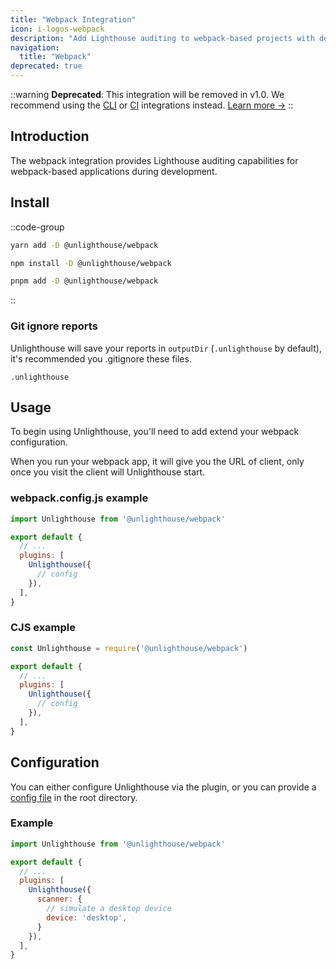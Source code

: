 ```yaml
---
title: "Webpack Integration"
icon: i-logos-webpack
description: "Add Lighthouse auditing to webpack-based projects with development server integration and HMR support."
navigation:
  title: "Webpack"
deprecated: true
---
```


::warning
**Deprecated**: This integration will be removed in v1.0. We recommend using the [CLI](/integrations/cli) or [CI](/integrations/ci) integrations instead. [Learn more →](/integration-deprecations)
::

## Introduction

The webpack integration provides Lighthouse auditing capabilities for webpack-based applications during development.

## Install

::code-group

```bash [yarn]
yarn add -D @unlighthouse/webpack
```

```bash [npm]
npm install -D @unlighthouse/webpack
```

```bash [pnpm]
pnpm add -D @unlighthouse/webpack
```

::

### Git ignore reports

Unlighthouse will save your reports in `outputDir` (`.unlighthouse` by default),
it's recommended you .gitignore these files.

```
.unlighthouse
```

## Usage

To begin using Unlighthouse, you'll need to add extend your webpack configuration.

When you run your webpack app, it will give you the URL of client, only once you visit the client will Unlighthouse
start.

### webpack.config.js example

```js webpack.config.js
import Unlighthouse from '@unlighthouse/webpack'

export default {
  // ...
  plugins: [
    Unlighthouse({
      // config
    }),
  ],
}
```

### CJS example

```js webpack.config.js
const Unlighthouse = require('@unlighthouse/webpack')

export default {
  // ...
  plugins: [
    Unlighthouse({
      // config
    }),
  ],
}
```

## Configuration

You can either configure Unlighthouse via the plugin, or you can provide a [config file](/guide/guides/config)
in the root directory.

### Example

```js webpack.config.ts
import Unlighthouse from '@unlighthouse/webpack'

export default {
  // ...
  plugins: [
    Unlighthouse({
      scanner: {
        // simulate a desktop device
        device: 'desktop',
      }
    }),
  ],
}
```
